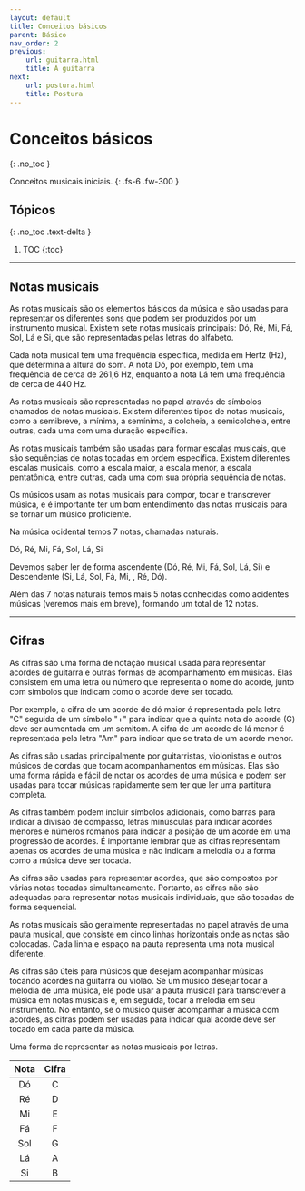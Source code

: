 ```yaml
---
layout: default
title: Conceitos básicos
parent: Básico
nav_order: 2
previous:
    url: guitarra.html
    title: A guitarra
next:
    url: postura.html
    title: Postura
---
```


# Conceitos básicos
{: .no_toc }

Conceitos musicais iniciais.
{: .fs-6 .fw-300 }

## Tópicos
{: .no_toc .text-delta }

1. TOC
{:toc}

---

## Notas musicais

As notas musicais são os elementos básicos da música e são usadas para representar os diferentes sons que podem ser produzidos por um instrumento musical. Existem sete notas musicais principais: Dó, Ré, Mi, Fá, Sol, Lá e Si, que são representadas pelas letras do alfabeto.

Cada nota musical tem uma frequência específica, medida em Hertz (Hz), que determina a altura do som. A nota Dó, por exemplo, tem uma frequência de cerca de 261,6 Hz, enquanto a nota Lá tem uma frequência de cerca de 440 Hz.

As notas musicais são representadas no papel através de símbolos chamados de notas musicais. Existem diferentes tipos de notas musicais, como a semibreve, a mínima, a semínima, a colcheia, a semicolcheia, entre outras, cada uma com uma duração específica.

As notas musicais também são usadas para formar escalas musicais, que são sequências de notas tocadas em ordem específica. Existem diferentes escalas musicais, como a escala maior, a escala menor, a escala pentatônica, entre outras, cada uma com sua própria sequência de notas.

Os músicos usam as notas musicais para compor, tocar e transcrever música, e é importante ter um bom entendimento das notas musicais para se tornar um músico proficiente.

Na música ocidental temos 7 notas, chamadas naturais.

Dó, Ré, Mi, Fá, Sol, Lá, Si

Devemos saber ler de forma ascendente (Dó, Ré, Mi, Fá, Sol, Lá, Si) e Descendente (Si, Lá, Sol, Fá, Mi, , Ré, Dó).

Além das 7 notas naturais temos mais 5 notas conhecidas como acidentes músicas (veremos mais em breve), formando um total de 12 notas.

---

## Cifras

As cifras são uma forma de notação musical usada para representar acordes de guitarra e outras formas de acompanhamento em músicas. Elas consistem em uma letra ou número que representa o nome do acorde, junto com símbolos que indicam como o acorde deve ser tocado.

Por exemplo, a cifra de um acorde de dó maior é representada pela letra "C" seguida de um símbolo "+" para indicar que a quinta nota do acorde (G) deve ser aumentada em um semitom. A cifra de um acorde de lá menor é representada pela letra "Am" para indicar que se trata de um acorde menor.

As cifras são usadas principalmente por guitarristas, violonistas e outros músicos de cordas que tocam acompanhamentos em músicas. Elas são uma forma rápida e fácil de notar os acordes de uma música e podem ser usadas para tocar músicas rapidamente sem ter que ler uma partitura completa.

As cifras também podem incluir símbolos adicionais, como barras para indicar a divisão de compasso, letras minúsculas para indicar acordes menores e números romanos para indicar a posição de um acorde em uma progressão de acordes. É importante lembrar que as cifras representam apenas os acordes de uma música e não indicam a melodia ou a forma como a música deve ser tocada.

As cifras são usadas para representar acordes, que são compostos por várias notas tocadas simultaneamente. Portanto, as cifras não são adequadas para representar notas musicais individuais, que são tocadas de forma sequencial.

As notas musicais são geralmente representadas no papel através de uma pauta musical, que consiste em cinco linhas horizontais onde as notas são colocadas. Cada linha e espaço na pauta representa uma nota musical diferente.

As cifras são úteis para músicos que desejam acompanhar músicas tocando acordes na guitarra ou violão. Se um músico desejar tocar a melodia de uma música, ele pode usar a pauta musical para transcrever a música em notas musicais e, em seguida, tocar a melodia em seu instrumento. No entanto, se o músico quiser acompanhar a música com acordes, as cifras podem ser usadas para indicar qual acorde deve ser tocado em cada parte da música.

Uma forma de representar as notas musicais por letras.

| Nota | Cifra |
| :--: | :---: |
| Dó   | C     |
| Ré   | D     |
| Mi   | E     |
| Fá   | F     |
| Sol  | G     |
| Lá   | A     |
| Si   | B     |
